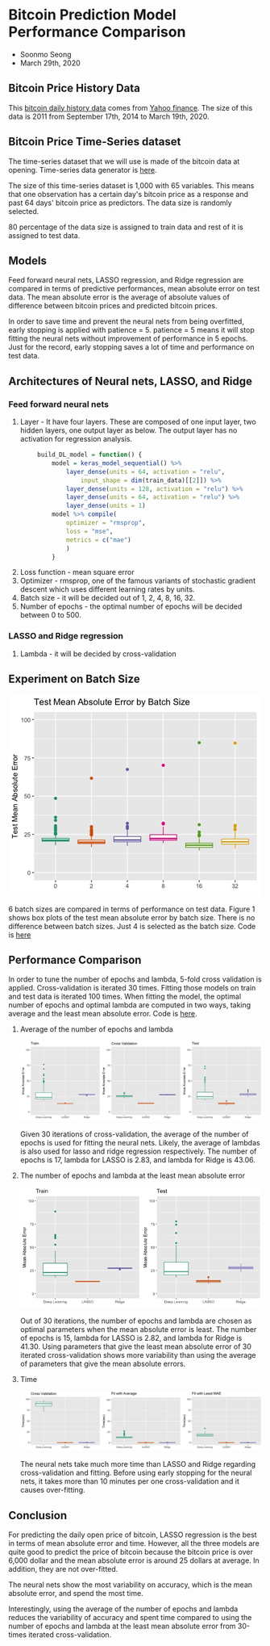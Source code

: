 # Bitcoin Prediction Model Performance Comparison
- Soonmo Seong
- March 29th, 2020

## Bitcoin Price History Data

This [bitcoin daily history data](https://drive.google.com/file/d/1WdAlHmxsBfsYRWyFZvuKE0tAPFulLhNe/view?usp=sharing) 
comes from [Yahoo finance](https://finance.yahoo.com/quote/BTC-USD/history?p=BTC-USD). 
The size of this data is 2011 from September 17th, 2014 to March 19th, 2020. 

## Bitcoin Price Time-Series dataset

The time-series dataset that we will use is made of the bitcoin data at opening. 
Time-series data generator is [here](https://drive.google.com/file/d/1BBCtDl6BCtFQOdTKOBwFx-oey8xl8l_R/view?usp=sharing).

The size of this time-series dataset is 1,000 with 65 variables. 
This means that one observation has a certain day's bitcoin price as a response 
and past 64 days' bitcoin price as predictors.
The data size is randomly selected. 

80 percentage of the data size is assigned to train data and rest of it is assigned 
to test data.

## Models

Feed forward neural nets, LASSO regression, and Ridge regression are compared 
in terms of predictive performances, mean absolute error on test data. 
The mean absolute error is  the average of absolute values of difference 
between bitcoin prices and predicted bitcoin prices.

In order to save time and prevent the neural nets from being overfitted, 
early stopping is applied with patience = 5. patience = 5 means it will stop 
fitting the neural nets without improvement of performance in 5 epochs. 
Just for the record, early stopping saves a lot of time and performance on test data.

## Architectures of Neural nets, LASSO, and Ridge

### Feed forward neural nets

1. Layer - It have four layers. These are composed of one input layer, two hidden layers, one output layer as below. The output layer has no activation for regression analysis.

```R
        build_DL_model = function() {
            model = keras_model_sequential() %>%
                layer_dense(units = 64, activation = "relu",
                    input_shape = dim(train_data)[[2]]) %>%
                layer_dense(units = 128, activation = "relu") %>%
                layer_dense(units = 64, activation = "relu") %>%
                layer_dense(units = 1)
            model %>% compile(
                optimizer = "rmsprop",
                loss = "mse",
                metrics = c("mae")
                ) 
            }
```

2. Loss function -  mean square error
3. Optimizer - rmsprop, one of the famous variants of stochastic gradient descent which uses different learning rates by units.
4. Batch size - it will be decided out of 1, 2, 4, 8, 16, 32.
5. Number of epochs - the optimal number of epochs will be decided between 0 to 500.

### LASSO and Ridge regression

1. Lambda - it will be decided by cross-validation

## Experiment on Batch Size

![Test Mean Absolute Error Rate by Batch Size](1.jpeg)

6 batch sizes are compared in terms of performance on test data. 
Figure 1 shows box plots of the test mean absolute error by batch size. 
There is no difference between batch sizes. Just 4 is selected 
as the batch size. Code is [here](https://drive.google.com/file/d/1QkNT0VjL8Vz8s1lwDp56dhjdlf77-IVg/view?usp=sharing)


## Performance Comparison

In order to tune the number of epochs and lambda, 5-fold cross validation 
is applied. Cross-validation is iterated 30 times. Fitting those models on 
train and test data is iterated 100 times. When fitting the model, 
the optimal number of epochs and optimal lambda are computed in two ways, 
taking average and the least mean absolute error. Code is [here](https://drive.google.com/file/d/1WQr3JUjuuYicD-e8n3_hTxOBoKHQKHfY/view?usp=sharing).
1. Average of the number of epochs and lambda

   ![Performance Comparison at Average](2.jpeg)
    
    Given 30 iterations of cross-validation, the average of the number of epochs is
   used for fitting the neural nets. Likely, the average of lambdas is also used for 
   lasso and ridge regression respectively. The number of epochs is 17, lambda 
   for LASSO is 2.83, and lambda for Ridge is 43.06.
    
2. The number of epochs and lambda at the least mean absolute error
   
   ![Performance Comparison at Least MAE](3.jpeg) 
   
    Out of 30 iterations, the number of epochs and lambda are chosen as optimal 
    parameters when the mean absolute error is least. The number of epochs is 15, 
    lambda for LASSO is 2.82, and lambda for Ridge is 41.30. Using parameters that
    give the least mean absolute error of 30 iterated cross-validation shows 
    more variability than using the average of parameters that give the mean absolute
    errors.

3. Time
   
   ![Time Comparison](4.jpeg) 
   
    The neural nets take much more time than LASSO and Ridge regarding 
    cross-validation and fitting. Before using early stopping for the neural nets, 
    it takes more than 10 minutes per one cross-validation and it causes 
    over-fitting.

## Conclusion

For predicting the daily open price of bitcoin, LASSO regression is the best 
in terms of mean absolute error and time. However, all the three models are 
quite good to predict the price of bitcoin because the bitcoin price is over 
6,000 dollar and the mean absolute error is around 25 dollars at average. 
In addition, they are not over-fitted.

The neural nets show the most variability on accuracy, which is 
the mean absolute error, and spend the most time.

Interestingly, using the average of the number of epochs and lambda 
reduces the variability of accuracy and spent time compared to using 
the number of epochs and lambda at the least mean absolute error 
from 30-times iterated cross-validation.